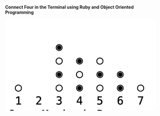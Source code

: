 **Connect Four in the Terminal using Ruby and Object Oriented Programming**

![Screenshot from Terminal](/images/screenshot.png)

